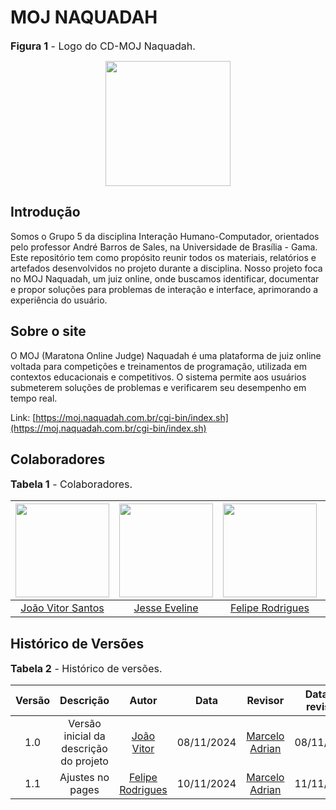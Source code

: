 # MOJ NAQUADAH

<font size="3"><p style="text-align: left">**Figura 1** - Logo do CD-MOJ Naquadah.</p></font>

<div align="center">
    <img src="https://moj.naquadah.com.br/images/logo_moj.png" width="200px">
</div>

## Introdução

Somos o Grupo 5 da disciplina Interação Humano-Computador, orientados pelo professor André Barros de Sales, na Universidade de Brasília - Gama. Este repositório tem como propósito reunir todos os materiais, relatórios e artefados desenvolvidos no projeto durante a disciplina. Nosso projeto foca no MOJ Naquadah, um juiz online, onde buscamos identificar, documentar e propor soluções para problemas de interação e interface, aprimorando a experiência do usuário.

## Sobre o site

O MOJ (Maratona Online Judge) Naquadah é uma plataforma de juiz online voltada para competições e treinamentos de programação, utilizada em contextos educacionais e competitivos. O sistema permite aos usuários submeterem soluções de problemas e verificarem seu desempenho em tempo real.

Link: [https://moj.naquadah.com.br/cgi-bin/index.sh](https://moj.naquadah.com.br/cgi-bin/index.sh)

## Colaboradores

<font size="3"><p style="text-align: left">**Tabela 1** - Colaboradores.</p></font>

| <img src="https://github.com/Jauzimm.png" width="150px" > | <img src="https://github.com/xzxjesse.png" width="150px"> | <img src="https://github.com/felipeJRdev.png" width="150px"> | <img src="https://github.com/Marcelo-Adrian.png" width="150px"> | <img src="https://github.com/Ruan-Carvalho.png" width="150px"> |
| :-------------------------------------------------------: | :-------------------------------------------------------: | :----------------------------------------------------------: | :-------------------------------------------------------------: | :------------------------------------------------------------: |
|      [João Vitor Santos](https://github.com/Jauzimm)      |       [Jesse Eveline](https://github.com/xzxjesse)        |      [Felipe Rodrigues](https://github.com/felipeJRdev)      |       [Marcelo Adrian](https://github.com/Marcelo-Adrian)       |       [Ruan Carvalho](https://github.com/Ruan-Carvalho)        |

## Histórico de Versões

<font size="3"><p style="text-align: left">**Tabela 2** - Histórico de versões.</p></font>

| Versão |               Descrição                |   Autor    |    Data    |    Revisor     | Data de revisão |
| :----: | :------------------------------------: | :--------: | :--------: | :------------: | :-------------: |
|  1.0   | Versão inicial da descrição do projeto | [João Vitor](https://github.com/Jauzimm) | 08/11/2024 | [Marcelo Adrian](https://github.com/Marcelo-Adrian) |   08/11/2024    |
|  1.1   | Ajustes no pages | [Felipe Rodrigues](https://github.com/felipeJRdev) | 10/11/2024 | [Marcelo Adrian](https://github.com/Marcelo-Adrian) |    11/11/2024   |
